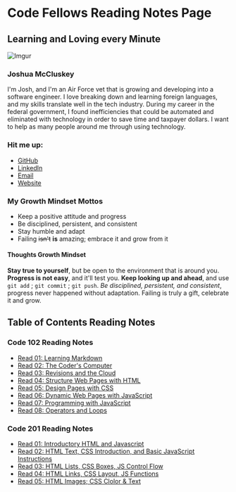 # Code Fellows Reading Notes Page

## Learning and Loving every Minute

![Imgur](https://i.imgur.com/ERXyM5D.jpg)

### Joshua McCluskey

I'm Josh, and I'm an Air Force vet that is growing and developing into a software engineer. I love breaking down and learning foreign languages, and my skills translate well in the tech industry. During my career in the federal government, I found inefficiencies that could be automated and eliminated with technology in order to save time and taxpayer dollars. I want to help as many people around me through using technology.

### Hit me up:

- [GitHub](https://github.com/joshuamccluskey)
- [LinkedIn](https://www.linkedin.com/in/joshua-mccluskey/)
- [Email](jpiiff57@gmail.com)
- [Website](https://www.joshmccluskey.com)

### My Growth Mindset Mottos

* Keep a positive attitude and progress
* Be disciplined, persistent, and consistent
* Stay humble and adapt
* Failing ~~isn't~~ __is__ amazing; embrace it and grow from it

#### Thoughts Growth Mindset

**Stay true to yourself**, but be open to the environment that is around you. **Progress is not easy**, and it'll test you. **Keep looking up and ahead**, and use `git add` ; `git commit` ; `git push`.  *Be disciplined, persistent, and consistent*, progress never happened without adaptation. Failing is truly a gift, celebrate it and grow.

## Table of Contents Reading Notes

### Code 102 Reading Notes

* [Read 01: Learning Markdown](read01.md)
* [Read 02: The Coder's Computer](read02.md)
* [Read 03: Revisions and the Cloud](read03.md)
* [Read 04: Structure Web Pages with HTML](read04.md)
* [Read 05: Design Pages with CSS](read05.md)
* [Read 06: Dynamic Web Pages with JavaScript](read06.md)
* [Read 07: Programming with JavaScript](read07.md)
* [Read 08: Operators and Loops](read08.md)

### Code 201 Reading Notes

* [Read 01: Introductory HTML and Javascript](class-01.md)
* [Read 02: HTML Text, CSS Introduction, and Basic JavaScript Instructions](class-02.md)
* [Read 03: HTML Lists, CSS Boxes, JS Control Flow](class-03.md)
* [Read 04: HTML Links, CSS Layout, JS Functions](class-04.md)
* [Read 05: HTML Images; CSS Clolor & Text](read05-2.md)
